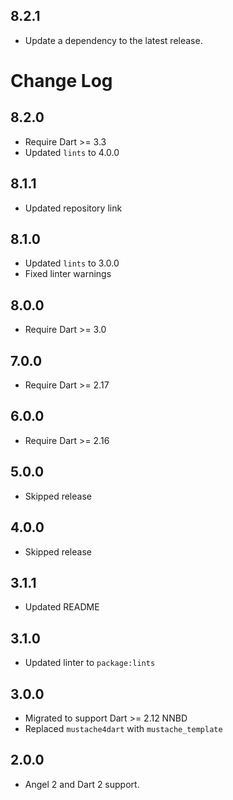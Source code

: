 ## 8.2.1

 - Update a dependency to the latest release.

# Change Log

## 8.2.0

* Require Dart >= 3.3
* Updated `lints` to 4.0.0

## 8.1.1

* Updated repository link

## 8.1.0

* Updated `lints` to 3.0.0
* Fixed linter warnings

## 8.0.0

* Require Dart >= 3.0

## 7.0.0

* Require Dart >= 2.17

## 6.0.0

* Require Dart >= 2.16

## 5.0.0

* Skipped release

## 4.0.0

* Skipped release

## 3.1.1

* Updated README

## 3.1.0

* Updated linter to `package:lints`

## 3.0.0

* Migrated to support Dart >= 2.12 NNBD
* Replaced `mustache4dart` with `mustache_template`

## 2.0.0

* Angel 2 and Dart 2 support.
